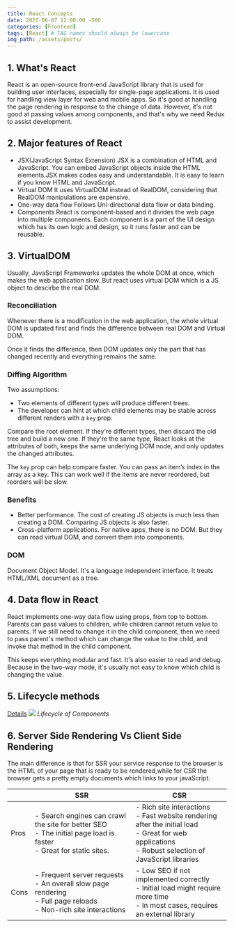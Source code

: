 ```yaml
---
title: React Concepts
date: 2022-06-07 12:00:00 -500
categories: [Frontend]
tags: [React] # TAG names should always be lowercase
img_path: /assets/posts/
---
```


## 1. What's React

React is an open-source front-end JavaScript library that is used for building user interfaces, especially for single-page applications. It is used for handling view layer for web and mobile apps. So it's good at handling the page rendering in response to the change of data. However, it's not good at passing values among components, and that's why we need Redux to assist development.

## 2. Major features of React

- JSX(JavaScript Syntax Extension)
  JSX is a combination of HTML and JavaScript. You can embed JavaScript objects inside the HTML elements.JSX makes codes easy and understandable. It is easy to learn if you know HTML and JavaScript.
- Virtual DOM
  It uses VirtualDOM instead of RealDOM, considering that RealDOM manipulations are expensive.
- One-way data flow
  Follows Uni-directional data flow or data binding.
- Components
  React is component-based and it divides the web page into multiple components. Each component is a part of the UI design which has its own logic and design, so it runs faster and can be reusable.

## 3. VirtualDOM

Usually, JavaScript Frameworks updates the whole DOM at once, which makes the web application slow.
But react uses virtual DOM which is a JS object to descirbe the real DOM.

### Reconciliation

Whenever there is a modification in the web application, the whole virtual DOM is updated first and finds the difference between real DOM and Virtual DOM.

Once it finds the difference, then DOM updates only the part that has changed recently and everything remains the same.

### Diffing Algorithm

Two assumptions:

- Two elements of different types will produce different trees.
- The developer can hint at which child elements may be stable across different renders with a `key` prop.

Compare the root element. If they're different types, then discard the old tree and build a new one. If they're the same type, React looks at the attributes of both, keeps the same underlying DOM node, and only updates the changed attributes.

The `key` prop can help compare faster. You can pass an item’s index in the array as a key. This can work well if the items are never reordered, but reorders will be slow.

### Benefits

- Better performance. The cost of creating JS objects is much less than creating a DOM. Comparing JS objects is also faster.
- Cross-platform applications. For native apps, there is no DOM. But they can read virtual DOM, and convert them into components.

### DOM

Document Object Model. It's a language independent interface. It treats HTML/XML document as a tree.

## 4. Data flow in React

React implements one-way data flow using props, from top to bottom. Parents can pass values to children, while children cannot return value to parents. If we still need to change it in the child component, then we need to pass parent's method which can change the value to the child, and invoke that method in the child component.

This keeps everything modular and fast. It's also easier to read and debug. Because in the two-way mode, it's usually not easy to know which child is changing the value.

## 5. Lifecycle methods

[Details](https://blog1.westagilelabs.com/react-lifecycle-methods-9faf9b434dbe)
![](frontend_lifecycle_of_components.png)
_Lifecycle of Components_

## 6. Server Side Rendering Vs Client Side Rendering

The main difference is that for SSR your service response to the browser is the HTML of your page that is ready to be rendered,while for CSR the browser gets a pretty empty documents which links to your javaScript.

|      | SSR                                                                                                                         | CSR                                                                                                                                                              |
| ---- | --------------------------------------------------------------------------------------------------------------------------- | ---------------------------------------------------------------------------------------------------------------------------------------------------------------- |
| Pros | - Search engines can crawl the site for better SEO<br />- The initial page load is faster<br />- Great for static sites.    | - Rich site interactions<br />- Fast website rendering after the initial load<br />- Great for web applications<br /> - Robust selection of JavaScript libraries |
| Cons | - Frequent server requests<br />- An overall slow page rendering<br />- Full page reloads<br />- Non-rich site interactions | - Low SEO if not implemented correctly<br />- Initial load might require more time<br />- In most cases, requires an external library                            |
